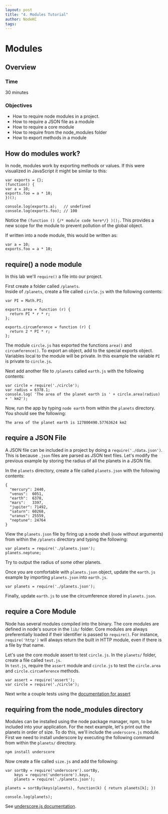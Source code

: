 ```yaml
---
layout: post
title: "4. Modules Tutorial"
author: NodeKC
tags:
---
```


# Modules

## Overview

### Time

30 minutes

### Objectives

- How to require node modules in a project.
- How to require a JSON file as a module
- How to require a core module
- How to require from the node_modules folder
- How to export methods in a module

## How do modules work?

In node, modules work by exporting methods or values.  If this were visualized in JavaScript it might be similar to this:

    var exports = {};
    (function() {
    var a = 10;
    exports.foo = a * 10;
    })();

    console.log(exports.a);   // undefined
    console.log(exports.foo); // 100

Notice the ```(function () {/* module code here*/} )();```. This provides a new scope for the module to prevent pollution of the global object.

If written into a node module, this would be written as:

    var a = 10;
    exports.foo = a * 10;

## require() a node module

In this lab we'll ```require()``` a file into our project.  

First create a folder called ```/planets```.  
Inside of ```/planets```, create a  file called ```circle.js``` with the following contents:

    var PI = Math.PI;

    exports.area = function (r) {
      return PI * r * r;
    };

    exports.circumference = function (r) {
      return 2 * PI * r;
    };

The module ```circle.js``` has exported the functions ```area()``` and ```circumference()```. To export an object, add to the special exports object.  Variables local to the module will be private. In this example the variable ```PI``` is private to ```circle.js```.


Next add another file to ```/planets``` called ```earth.js``` with the following contents:

    var circle = require('./circle');
    var radius = 6378.1;
    console.log( 'The area of the planet earth is ' + circle.area(radius) + ' km2');

Now, run the app by typing ```node earth``` from within the ```planets``` directory. You should see the following:

    The area of the planet earth is 127800490.57763624 km2

## require a JSON File

A JSON file can be included in a project by doing a ```require('./data.json')```.  This is because ```.json``` files are parsed as JSON text files.
Let's modify the previous example by storing the radius of all the planets in a JSON file. 

In the ```planets``` directory, create a file called ```planets.json``` with the following contents:

    {
      "mercury": 2440,
      "venus":  6051,
      "earth":  6378,
      "mars":   3397,
      "jupiter": 71492,
      "saturn": 60268,
      "uranus": 25559,
      "neptune": 24764
    }

View the ```planets.json``` file by firing up a node shell (```node``` without arguments) from within the ```/planets``` directory and typing the following:

    var planets = require('./planets.json');
    planets.neptune;

Try to output the radius of some other planets.

Once you are comfortable with ```planets.json``` object,  update the ```earth.js``` example by importing ```planets.json``` into ```earth.js```.

    var planets = require('./planets.json');

Finally, update ```earth.js``` to use the circumference stored in ```planets.json```.


## require a Core Module

Node has several modules compiled into the binary. The core modules are defined in node's source in the ```lib/``` folder.
Core modules are always preferentially loaded if their identifier is passed to ```require()```. For instance, ```require('http')``` will always return the built in HTTP module, even if there is a file by that name.

Let's use the core module assert to test ```circle.js```.  In the ```planets/``` folder, create a file called ```test.js```.  
In ```test.js```, require the ```assert``` module and ```circle.js``` to test the ```circle.area``` and ```circle.circumference``` methods.

    var assert = require('assert');
    var circle = require('./circle');

Next write a couple tests using the [documentation for assert](http://nodejs.org/api/assert.html)

## requiring from the node_modules directory

Modules can be installed using the node package manager, npm, to be included into your application.
For the next example, let's print out the planets in order of size. To do this, we'll include the ```underscore.js``` module. First we need to install underscore by executing the following command from within the ```planets/``` directory.

    npm install underscore

Now create a file called ```size.js``` and add the following:

    var sortBy = require('underscore').sortBy,
        keys = require('underscore').keys,
        planets = require('./planets.json');

    planets = sortBy(keys(planets), function(k) { return planets[k]; })

    console.log(planets);

See [underscore.js documentation](http://underscorejs.org/#sortBy).